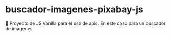 # buscador-imagenes-pixabay-js
🧔 Proyecto de JS Vanilla para el uso de apis. En este caso para un buscador de imagenes
